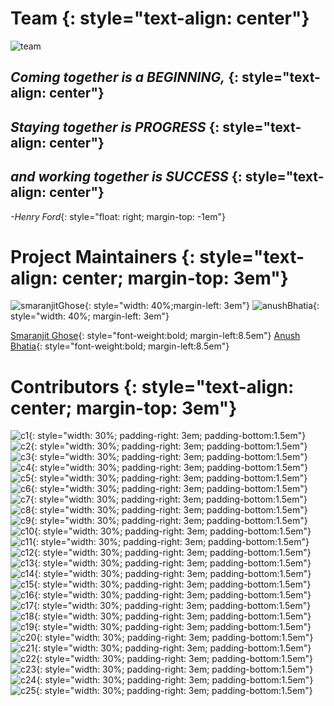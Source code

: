 # Team {: style="text-align: center"}

![team](images/team-page/team.svg)

## **_Coming together is a BEGINNING,_** {: style="text-align: center"}
## **_Staying together is PROGRESS_** {: style="text-align: center"}
## **_and working together is SUCCESS_** {: style="text-align: center"}
 _-Henry Ford_{: style="float: right; margin-top: -1em"}

# Project Maintainers {: style="text-align: center; margin-top: 3em"}

![smaranjitGhose](https://avatars2.githubusercontent.com/u/46641503?v=4){: style="width: 40%;margin-left: 3em"}
![anushBhatia](https://avatars2.githubusercontent.com/u/40017559?v=4"){: style="width: 40%; margin-left: 3em"}

[Smaranjit Ghose](https://github.com/smaranjitghose){: style="font-weight:bold; margin-left:8.5em"}
[Anush Bhatia](https://github.com/anushbhatia){: style="font-weight:bold; margin-left:8.5em"}


# Contributors {: style="text-align: center; margin-top: 3em"}

![c1](images/team-page/c1.png){: style="width: 30%; padding-right: 3em; padding-bottom:1.5em"}
![c2](images/team-page/c2.jpeg){: style="width: 30%; padding-right: 3em; padding-bottom:1.5em"}
![c3](images/team-page/c3.jpeg){: style="width: 30%; padding-right: 3em; padding-bottom:1.5em"}
![c4](images/team-page/c4.jpeg){: style="width: 30%; padding-right: 3em; padding-bottom:1.5em"}
![c5](images/team-page/c5.jpeg){: style="width: 30%; padding-right: 3em; padding-bottom:1.5em"}
![c6](images/team-page/c6.jpeg){: style="width: 30%; padding-right: 3em; padding-bottom:1.5em"}
![c7](images/team-page/c7.jpeg){: style="width: 30%; padding-right: 3em; padding-bottom:1.5em"}
![c8](images/team-page/c8.png){: style="width: 30%; padding-right: 3em; padding-bottom:1.5em"}
![c9](images/team-page/c9.png){: style="width: 30%; padding-right: 3em; padding-bottom:1.5em"}
![c10](images/team-page/c10.jpeg){: style="width: 30%; padding-right: 3em; padding-bottom:1.5em"}
![c11](images/team-page/c11.jpeg){: style="width: 30%; padding-right: 3em; padding-bottom:1.5em"}
![c12](images/team-page/c12.png){: style="width: 30%; padding-right: 3em; padding-bottom:1.5em"}
![c13](images/team-page/c13.jpeg){: style="width: 30%; padding-right: 3em; padding-bottom:1.5em"}
![c14](images/team-page/c14.jpeg){: style="width: 30%; padding-right: 3em; padding-bottom:1.5em"}
![c15](images/team-page/c15.jpeg){: style="width: 30%; padding-right: 3em; padding-bottom:1.5em"}
![c16](images/team-page/c16.jpeg){: style="width: 30%; padding-right: 3em; padding-bottom:1.5em"}
![c17](images/team-page/c17.jpeg){: style="width: 30%; padding-right: 3em; padding-bottom:1.5em"}
![c18](images/team-page/c18.jpeg){: style="width: 30%; padding-right: 3em; padding-bottom:1.5em"}
![c19](images/team-page/c19.jpeg){: style="width: 30%; padding-right: 3em; padding-bottom:1.5em"}
![c20](images/team-page/c20.png){: style="width: 30%; padding-right: 3em; padding-bottom:1.5em"}
![c21](images/team-page/c21.png){: style="width: 30%; padding-right: 3em; padding-bottom:1.5em"}
![c22](images/team-page/c22.png){: style="width: 30%; padding-right: 3em; padding-bottom:1.5em"}
![c23](images/team-page/c23.png){: style="width: 30%; padding-right: 3em; padding-bottom:1.5em"}
![c24](images/team-page/c24.jpeg){: style="width: 30%; padding-right: 3em; padding-bottom:1.5em"}
![c25](images/team-page/c25.jpeg){: style="width: 30%; padding-right: 3em; padding-bottom:1.5em"}